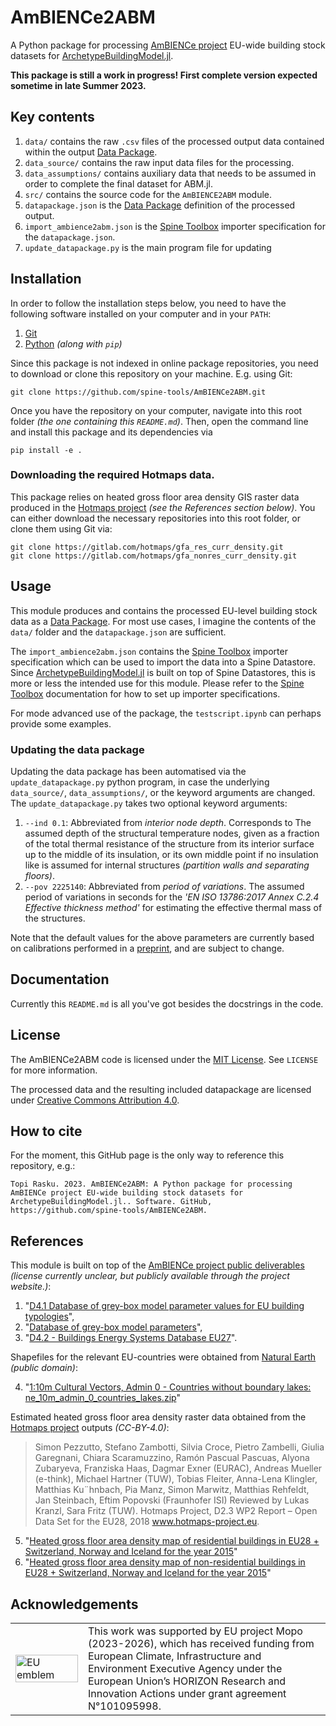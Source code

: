 # AmBIENCe2ABM

A Python package for processing [AmBIENCe project](https://ambience-project.eu/) EU-wide building stock datasets for
[ArchetypeBuildingModel.jl](https://github.com/vttresearch/ArchetypeBuildingModel).

**This package is still a work in progress! First complete version expected sometime in late Summer 2023.**


## Key contents

1. `data/` contains the raw `.csv` files of the processed output data contained within the output [Data Package](https://specs.frictionlessdata.io//data-package/).
2. `data_source/` contains the raw input data files for the processing.
3. `data_assumptions/` contains auxiliary data that needs to be assumed in order to complete the final dataset for ABM.jl.
4. `src/` contains the source code for the `AmBIENCE2ABM` module.
5. `datapackage.json` is the [Data Package](https://specs.frictionlessdata.io//data-package/) definition of the processed output.
6. `import_ambience2abm.json` is the [Spine Toolbox](https://github.com/Spine-tools/Spine-Toolbox) importer specification for the `datapackage.json`.
7. `update_datapackage.py` is the main program file for updating


## Installation

In order to follow the installation steps below, you need to have the following
software installed on your computer and in your `PATH`:
1. [Git](https://www.git-scm.com/)
2. [Python](https://www.python.org/) *(along with `pip`)*

Since this package is not indexed in online package repositories,
you need to download or clone this repository on your machine.
E.g. using Git: 
```
git clone https://github.com/spine-tools/AmBIENCe2ABM.git
```
Once you have the repository on your computer,
navigate into this root folder *(the one containing this `README.md`)*.
Then, open the command line and install this package and its dependencies via
```
pip install -e .
```

### Downloading the required Hotmaps data.

This package relies on heated gross floor area density GIS raster data
produced in the [Hotmaps project](https://www.hotmaps-project.eu/) *(see the References section below)*.
You can either download the necessary repositories into this root folder,
or clone them using Git via:
```
git clone https://gitlab.com/hotmaps/gfa_res_curr_density.git
git clone https://gitlab.com/hotmaps/gfa_nonres_curr_density.git
```


## Usage

This module produces and contains the processed EU-level building stock data as
a [Data Package](https://specs.frictionlessdata.io//data-package/).
For most use cases, I imagine the contents of the `data/` folder and the `datapackage.json` are sufficient.

The `import_ambience2abm.json` contains the
[Spine Toolbox](https://github.com/Spine-tools/Spine-Toolbox)
importer specification which can be used to import the data into a Spine Datastore.
Since [ArchetypeBuildingModel.jl](https://github.com/vttresearch/ArchetypeBuildingModel)
is built on top of Spine Datastores, this is more or less the intended use for this module.
Please refer to the [Spine Toolbox](https://github.com/Spine-tools/Spine-Toolbox)
documentation for how to set up importer specifications.

For mode advanced use of the package,
the `testscript.ipynb` can perhaps provide some examples.


### Updating the data package

Updating the data package has been automatised via the `update_datapackage.py` python program,
in case the underlying `data_source/`, `data_assumptions/`, or the keyword arguments are changed.
The `update_datapackage.py` takes two optional keyword arguments:

1. `--ind 0.1`: Abbreviated from *interior node depth*. Corresponds to The assumed depth of the structural temperature nodes, given as a fraction of the total thermal resistance of the structure from its interior surface up to the middle of its insulation, or its own middle point if no insulation like is assumed for internal structures *(partition walls and separating floors)*.
2. `--pov 2225140`: Abbreviated from *period of variations*. The assumed period of variations in seconds for the *'EN ISO 13786:2017 Annex C.2.4 Effective thickness method'* for estimating the effective thermal mass of the structures.

Note that the default values for the above parameters are currently based on
calibrations performed in a [preprint](https://doi.org/10.5281/zenodo.7623739),
and are subject to change.


## Documentation

Currently this `README.md` is all you've got besides the docstrings in the code.


## License

The AmBIENCe2ABM code is licensed under the [MIT License](https://mit-license.org/).
See `LICENSE` for more information.

The processed data and the resulting included datapackage are licensed under [Creative Commons Attribution 4.0](https://creativecommons.org/licenses/by/4.0/).


## How to cite

For the moment, this GitHub page is the only way to reference this repository, e.g.:

```
Topi Rasku. 2023. AmBIENCe2ABM: A Python package for processing AmBIENCe project EU-wide building stock datasets for ArchetypeBuildingModel.jl.. Software. GitHub, https://github.com/spine-tools/AmBIENCe2ABM.
```


## References

This module is built on top of the [AmBIENCe project public deliverables](https://ambience-project.eu/deliverables/#public-deliverables) *(license currently unclear, but publicly available through the project website.)*:

1. "[D4.1 Database of grey-box model parameter values for EU building typologies](https://ambience-project.eu/wp-content/uploads/2022/02/AmBIENCe_D4.1_Database-of-grey-box-model-parameter-values-for-EU-building-typologies-update-version-2-submitted.pdf)",
2. "[Database of grey-box model parameters](https://ambience-project.eu/wp-content/uploads/2022/03/AmBIENCe_Deliverable-4.1_Database-of-greybox-model-parameter-values.xlsx)",
3. "[D4.2 - Buildings Energy Systems Database EU27](https://ambience-project.eu/wp-content/uploads/2022/06/AmBIENCe-WP4-T4.2-Buildings_Energy_systems_Database_EU271.xlsx)".

Shapefiles for the relevant EU-countries were obtained from [Natural Earth](https://www.naturalearthdata.com/) *(public domain)*:

4. "[1:10m Cultural Vectors, Admin 0 - Countries without boundary lakes: ne_10m_admin_0_countries_lakes.zip](https://www.naturalearthdata.com/http//www.naturalearthdata.com/download/10m/cultural/ne_10m_admin_0_countries_lakes.zip)"

Estimated heated gross floor area density raster data obtained from the [Hotmaps project](https://www.hotmaps-project.eu/) outputs *(CC-BY-4.0)*:
> Simon Pezzutto, Stefano Zambotti, Silvia Croce, Pietro Zambelli, Giulia Garegnani, Chiara Scaramuzzino, Ramón Pascual Pascuas, Alyona Zubaryeva, Franziska Haas, Dagmar Exner (EURAC), Andreas Mueller (e-think), Michael Hartner (TUW), Tobias Fleiter, Anna-Lena Klingler, Matthias Ku¨hnbach, Pia Manz, Simon Marwitz, Matthias Rehfeldt, Jan Steinbach, Eftim Popovski (Fraunhofer ISI) Reviewed by Lukas Kranzl, Sara Fritz (TUW). Hotmaps Project, D2.3 WP2 Report – Open Data Set for the EU28, 2018 www.hotmaps-project.eu.

5. "[Heated gross floor area density map of residential buildings in EU28 + Switzerland, Norway and Iceland for the year 2015](https://gitlab.com/hotmaps/gfa_res_curr_density)"
6. "[Heated gross floor area density map of non-residential buildings in EU28 + Switzerland, Norway and Iceland for the year 2015](https://gitlab.com/hotmaps/gfa_nonres_curr_density)"


## Acknowledgements

<center>
<table width=500px frame="none">
<tr>
<td valign="middle" width=100px>
<img src=https://european-union.europa.eu/themes/contrib/oe_theme/dist/eu/images/logo/standard-version/positive/logo-eu--en.svg alt="EU emblem" width=100%></td>
<td valign="middle">This work was supported by EU project Mopo (2023-2026), which has received funding from European Climate, Infrastructure and Environment Executive Agency under the European Union’s HORIZON Research and Innovation Actions under grant agreement N°101095998.</td>
</table>
</center>